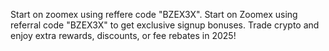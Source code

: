 Start on  zoomex using  reffere code "BZEX3X".
Start on Zoomex using referral code "BZEX3X" to get exclusive signup bonuses. 
Trade crypto and enjoy extra rewards, discounts, or fee rebates in 2025!
